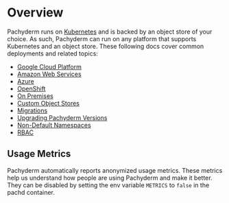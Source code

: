 # Overview

Pachyderm runs on [Kubernetes](http://kubernetes.io/) and is backed by an object store of your choice.  As such, Pachyderm can run on any platform that supports Kubernetes and an object store. These following docs cover common deployments and related topics:

* [Google Cloud Platform](http://pachyderm.readthedocs.io/en/stable/deployment/google_cloud_platform.html)
* [Amazon Web Services](http://pachyderm.readthedocs.io/en/stable/deployment/amazon_web_services.html)
* [Azure](http://pachyderm.readthedocs.io/en/stable/deployment/azure.html)
* [OpenShift](http://pachyderm.readthedocs.io/en/stable/deployment/openshift.html)
* [On Premises](http://pachyderm.readthedocs.io/en/stable/deployment/on_premises.html)
* [Custom Object Stores](http://pachyderm.readthedocs.io/en/stable/deployment/custom_object_stores.html)
* [Migrations](http://pachyderm.readthedocs.io/en/stable/deployment/migrations.html)
* [Upgrading Pachyderm Versions](upgrading.html)
* [Non-Default Namespaces](namespaces.html)
* [RBAC](rbac.html)

## Usage Metrics

Pachyderm automatically reports anonymized usage metrics. These metrics help us
understand how people are using Pachyderm and make it better.  They can be
disabled by setting the env variable `METRICS` to `false` in the pachd
container.

